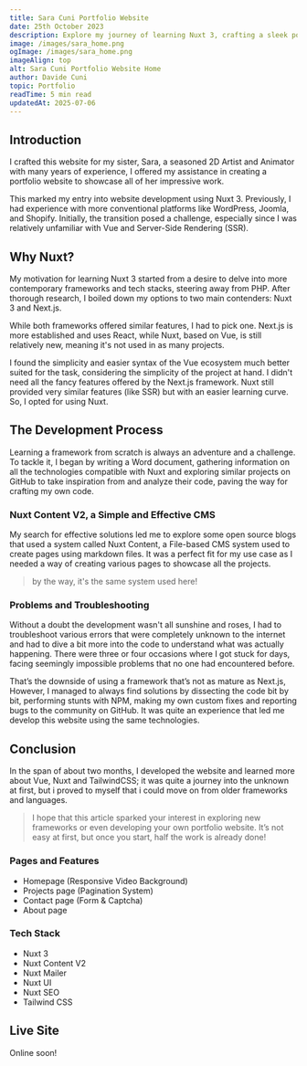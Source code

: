 ```yaml
---
title: Sara Cuni Portfolio Website
date: 25th October 2023
description: Explore my journey of learning Nuxt 3, crafting a sleek portfolio for 2D Artist and Animator, Sara Cuni. Discover the tech stack and features!
image: /images/sara_home.png
ogImage: /images/sara_home.png
imageAlign: top
alt: Sara Cuni Portfolio Website Home
author: Davide Cuni
topic: Portfolio
readTime: 5 min read
updatedAt: 2025-07-06
---
```


## Introduction

I crafted this website for my sister, Sara, a seasoned 2D Artist and Animator with many years of experience, I offered my assistance in creating a portfolio website to showcase all of her impressive work.

This marked my entry into website development using Nuxt 3. Previously, I had experience with more conventional platforms like WordPress, Joomla, and Shopify. Initially, the transition posed a challenge, especially since I was relatively unfamiliar with Vue and Server-Side Rendering (SSR).

## Why Nuxt?

My motivation for learning Nuxt 3 started from a desire to delve into more contemporary frameworks and tech stacks, steering away from PHP. After thorough research, I boiled down my options to two main contenders: Nuxt 3 and Next.js.

While both frameworks offered similar features, I had to pick one. Next.js is more established and uses React, while Nuxt, based on Vue, is still relatively new, meaning it's not used in as many projects.

I found the simplicity and easier syntax of the Vue ecosystem much better suited for the task, considering the simplicity of the project at hand. I didn't need all the fancy features offered by the Next.js framework. Nuxt still provided very similar features (like SSR) but with an easier learning curve. So, I opted for using Nuxt.

## The Development Process

Learning a framework from scratch is always an adventure and a challenge. To tackle it, I began by writing a Word document, gathering information on all the technologies compatible with Nuxt and exploring similar projects on GitHub to take inspiration from and analyze their code, paving the way for crafting my own code.

### Nuxt Content V2, a Simple and Effective CMS

My search for effective solutions led me to explore some open source blogs that used a system called Nuxt Content, a File-based CMS system used to create pages using markdown files. It was a perfect fit for my use case as I needed a way of creating various pages to showcase all the projects.

> by the way, it's the same system used here!

### Problems and Troubleshooting

Without a doubt the development wasn't all sunshine and roses, I had to troubleshoot various errors that were completely unknown to the internet and had to dive a bit more into the code to understand what was actually happening. There were three or four occasions where I got stuck for days, facing seemingly impossible problems that no one had encountered before.

That’s the downside of using a framework that’s not as mature as Next.js, However, I managed to always find solutions by dissecting the code bit by bit, performing stunts with NPM, making my own custom fixes and reporting bugs to the community on GitHub. It was quite an experience that led me develop this website using the same technologies.

## Conclusion

In the span of about two months, I developed the website and learned more about Vue, Nuxt and TailwindCSS; it was quite a journey into the unknown at first, but i proved to myself that i could move on from older frameworks and languages.

> I hope that this article sparked your interest in exploring new frameworks or even developing your own portfolio website. It’s not easy at first, but once you start, half the work is already done!

### Pages and Features

- Homepage (Responsive Video Background)
- Projects page (Pagination System)
- Contact page (Form & Captcha)
- About page  

### Tech Stack

- Nuxt 3
- Nuxt Content V2
- Nuxt Mailer
- Nuxt UI
- Nuxt SEO
- Tailwind CSS

## Live Site

Online soon!
